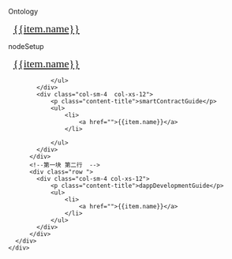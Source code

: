 <!DOCTYPE html>
<html>
  <head>
    <meta charset="utf-8">
    <meta name="viewport" content="width=device-width,initial-scale=1.0">
    <title>docs_homepage</title>
<link href="https://cdn.bootcss.com/twitter-bootstrap/4.2.1/css/bootstrap.min.css" rel="stylesheet">

  </head>
  <style scoped >
  h1, h2 {
    font-weight: normal;
  }
  ul {
    /* list-style-type: none; */
    padding: 0;
    text-align: left;
  }
  li {
    display: block;
    margin: 0;

  }
  ul a {
      font-size:22px;
  font-family:SourceSansPro-Regular;
  font-weight:400;
  color:rgba(110,111,112,1);
  position: relative;
  padding-left: 10px;
  }

  li a::before {
    content: '';
    width:4px;
    height:4px;
    border-radius: 50%;
    background:#000000;
    position: absolute;
      /* display: block; */
      left: 0;
      top: 15px;
  }

  .content-title {
    font-size:22px;
    font-family:SourceSansPro-Bold;
    font-weight:bold;
    color:rgba(0,0,0,1);
    padding-bottom: 10px;
    border-bottom: 1px solid #979797;
    text-align:left;
    margin-bottom:10px;
  }

  .content-container {
    margin:40px 120px;
    padding:40px 30px;
    background:rgba(245,247,247,1);
  }

  .content-container .content-row:first-child {
    margin-bottom: 40px;
  }

  @media screen and (max-width:576px) {
     .content-container {
        margin:40px 20px;
    }
  }

  </style>
  <body>
    <div >
    <!-- 第一块 -->
      <div class="content-container">
        <!-- 第一块 第一行 -->
          <div class="row content-row">
            <div class="col-sm-4 col-xs-12">
                <p class="content-title">Ontology</p>
                <ul>
                    <li >
                        <a href="">{{item.name}}</a>
                    </li>
                </ul>
            </div>
            <div class="col-sm-4  col-xs-12">
                <p class="content-title">nodeSetup</p>
                <ul>
                    <li >
                        <a href="">{{item.name}}</a>
                    </li>

                </ul>
            </div>
            <div class="col-sm-4  col-xs-12">
                <p class="content-title">smartContractGuide</p>
                <ul>
                    <li>
                        <a href="">{{item.name}}</a>
                    </li>

                </ul>
            </div>
          </div>
          <!--第一块 第二行  -->
          <div class="row ">
            <div class="col-sm-4 col-xs-12">
                <p class="content-title">dappDevelopmentGuide</p>
                <ul>
                    <li>
                        <a href="">{{item.name}}</a>
                    </li>
                </ul>
            </div>
          </div>
      </div>
    </div>
  </body>
</html>
